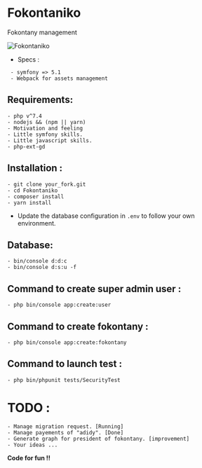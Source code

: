 # Fokontaniko

Fokontany management

![Fokontaniko](https://raw.githubusercontent.com/julkwel/Fokontaniko/master/public/images/Capture%20du%202020-06-01%2021-12-13.png)

- Specs :
```
 - symfony => 5.1
 - Webpack for assets management
```

## Requirements:

```
- php v^7.4
- nodejs && (npm || yarn)
- Motivation and feeling
- Little symfony skills.
- Little javascript skills.
- php-ext-gd
```

## Installation :

```
- git clone your_fork.git
- cd Fokontaniko 
- composer install
- yarn install
```

- Update the database configuration in `.env` to follow your own environment.

## Database:

```
- bin/console d:d:c
- bin/console d:s:u -f
```

## Command to create super admin user :

`- php bin/console app:create:user`

## Command to create fokontany :

`- php bin/console app:create:fokontany`

## Command to launch test :

`- php bin/phpunit tests/SecurityTest`

# TODO :

```
- Manage migration request. [Running]
- Manage payements of "adidy". [Done]
- Generate graph for president of fokontany. [improvement]
- Your ideas ...
```

**Code for fun !!**
